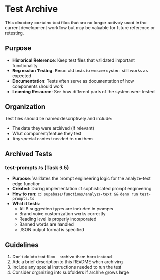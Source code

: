 # Test Archive

This directory contains test files that are no longer actively used in the current development workflow but may be valuable for future reference or retesting.

## Purpose

- **Historical Reference**: Keep test files that validated important functionality
- **Regression Testing**: Rerun old tests to ensure system still works as expected
- **Documentation**: Tests often serve as documentation of how components should work
- **Learning Resource**: See how different parts of the system were tested

## Organization

Test files should be named descriptively and include:
- The date they were archived (if relevant)
- What component/feature they test
- Any special context needed to run them

## Archived Tests

### test-prompts.ts (Task 6.5)
- **Purpose**: Validates the prompt engineering logic for the analyze-text edge function
- **Created**: During implementation of sophisticated prompt engineering
- **How to run**: `cd supabase/functions/analyze-text && deno run test-prompts.ts`
- **What it tests**: 
  - All 8 suggestion types are included in prompts
  - Brand voice customization works correctly
  - Reading level is properly incorporated
  - Banned words are handled
  - JSON output format is specified

## Guidelines

1. Don't delete test files - archive them here instead
2. Add a brief description to this README when archiving
3. Include any special instructions needed to run the test
4. Consider organizing into subfolders if archive grows large 